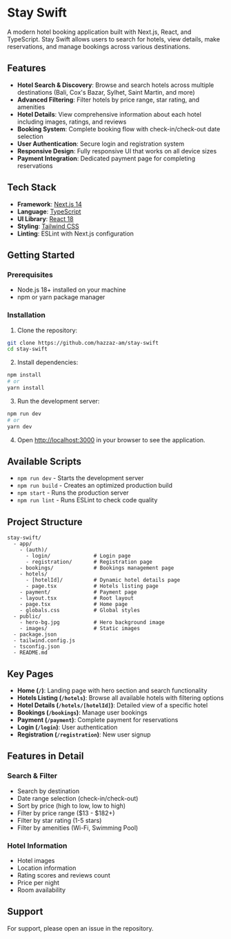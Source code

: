 # Stay Swift

A modern hotel booking application built with Next.js, React, and TypeScript. Stay Swift allows users to search for hotels, view details, make reservations, and manage bookings across various destinations.

## Features

- **Hotel Search & Discovery**: Browse and search hotels across multiple destinations (Bali, Cox's Bazar, Sylhet, Saint Martin, and more)
- **Advanced Filtering**: Filter hotels by price range, star rating, and amenities
- **Hotel Details**: View comprehensive information about each hotel including images, ratings, and reviews
- **Booking System**: Complete booking flow with check-in/check-out date selection
- **User Authentication**: Secure login and registration system
- **Responsive Design**: Fully responsive UI that works on all device sizes
- **Payment Integration**: Dedicated payment page for completing reservations

## Tech Stack

- **Framework**: [Next.js 14](https://nextjs.org/)
- **Language**: [TypeScript](https://www.typescriptlang.org/)
- **UI Library**: [React 18](https://react.dev/)
- **Styling**: [Tailwind CSS](https://tailwindcss.com/)
- **Linting**: ESLint with Next.js configuration

## Getting Started

### Prerequisites

- Node.js 18+ installed on your machine
- npm or yarn package manager

### Installation

1. Clone the repository:
```bash
git clone https://github.com/hazzaz-am/stay-swift
cd stay-swift
```

2. Install dependencies:
```bash
npm install
# or
yarn install
```

3. Run the development server:
```bash
npm run dev
# or
yarn dev
```

4. Open [http://localhost:3000](http://localhost:3000) in your browser to see the application.

## Available Scripts

- `npm run dev` - Starts the development server
- `npm run build` - Creates an optimized production build
- `npm start` - Runs the production server
- `npm run lint` - Runs ESLint to check code quality

## Project Structure

```
stay-swift/
  - app/
    - (auth)/
      - login/              # Login page
      - registration/       # Registration page
    - bookings/             # Bookings management page
    - hotels/
      - [hotelId]/          # Dynamic hotel details page
      - page.tsx            # Hotels listing page
    - payment/              # Payment page
    - layout.tsx            # Root layout
    - page.tsx              # Home page
    - globals.css           # Global styles
  - public/
    - hero-bg.jpg           # Hero background image
    - images/               # Static images
  - package.json
  - tailwind.config.js
  - tsconfig.json
  - README.md
```

## Key Pages

- **Home (`/`)**: Landing page with hero section and search functionality
- **Hotels Listing (`/hotels`)**: Browse all available hotels with filtering options
- **Hotel Details (`/hotels/[hotelId]`)**: Detailed view of a specific hotel
- **Bookings (`/bookings`)**: Manage user bookings
- **Payment (`/payment`)**: Complete payment for reservations
- **Login (`/login`)**: User authentication
- **Registration (`/registration`)**: New user signup

## Features in Detail

### Search & Filter
- Search by destination
- Date range selection (check-in/check-out)
- Sort by price (high to low, low to high)
- Filter by price range ($13 - $182+)
- Filter by star rating (1-5 stars)
- Filter by amenities (Wi-Fi, Swimming Pool)

### Hotel Information
- Hotel images
- Location information
- Rating scores and reviews count
- Price per night
- Room availability

## Support

For support, please open an issue in the repository.
